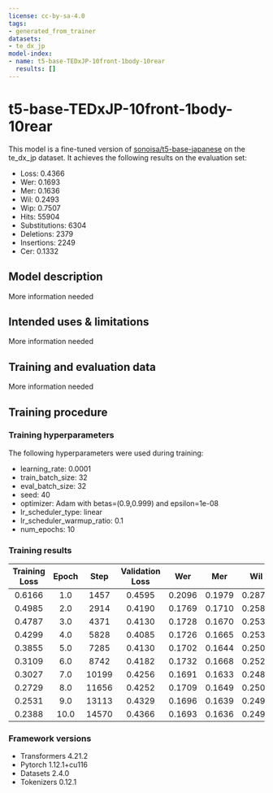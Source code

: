 ```yaml
---
license: cc-by-sa-4.0
tags:
- generated_from_trainer
datasets:
- te_dx_jp
model-index:
- name: t5-base-TEDxJP-10front-1body-10rear
  results: []
---
```


<!-- This model card has been generated automatically according to the information the Trainer had access to. You
should probably proofread and complete it, then remove this comment. -->

# t5-base-TEDxJP-10front-1body-10rear

This model is a fine-tuned version of [sonoisa/t5-base-japanese](https://huggingface.co/sonoisa/t5-base-japanese) on the te_dx_jp dataset.
It achieves the following results on the evaluation set:
- Loss: 0.4366
- Wer: 0.1693
- Mer: 0.1636
- Wil: 0.2493
- Wip: 0.7507
- Hits: 55904
- Substitutions: 6304
- Deletions: 2379
- Insertions: 2249
- Cer: 0.1332

## Model description

More information needed

## Intended uses & limitations

More information needed

## Training and evaluation data

More information needed

## Training procedure

### Training hyperparameters

The following hyperparameters were used during training:
- learning_rate: 0.0001
- train_batch_size: 32
- eval_batch_size: 32
- seed: 40
- optimizer: Adam with betas=(0.9,0.999) and epsilon=1e-08
- lr_scheduler_type: linear
- lr_scheduler_warmup_ratio: 0.1
- num_epochs: 10

### Training results

| Training Loss | Epoch | Step  | Validation Loss | Wer    | Mer    | Wil    | Wip    | Hits  | Substitutions | Deletions | Insertions | Cer    |
|:-------------:|:-----:|:-----:|:---------------:|:------:|:------:|:------:|:------:|:-----:|:-------------:|:---------:|:----------:|:------:|
| 0.6166        | 1.0   | 1457  | 0.4595          | 0.2096 | 0.1979 | 0.2878 | 0.7122 | 54866 | 6757          | 2964      | 3819       | 0.1793 |
| 0.4985        | 2.0   | 2914  | 0.4190          | 0.1769 | 0.1710 | 0.2587 | 0.7413 | 55401 | 6467          | 2719      | 2241       | 0.1417 |
| 0.4787        | 3.0   | 4371  | 0.4130          | 0.1728 | 0.1670 | 0.2534 | 0.7466 | 55677 | 6357          | 2553      | 2249       | 0.1368 |
| 0.4299        | 4.0   | 5828  | 0.4085          | 0.1726 | 0.1665 | 0.2530 | 0.7470 | 55799 | 6381          | 2407      | 2357       | 0.1348 |
| 0.3855        | 5.0   | 7285  | 0.4130          | 0.1702 | 0.1644 | 0.2501 | 0.7499 | 55887 | 6309          | 2391      | 2292       | 0.1336 |
| 0.3109        | 6.0   | 8742  | 0.4182          | 0.1732 | 0.1668 | 0.2525 | 0.7475 | 55893 | 6317          | 2377      | 2494       | 0.1450 |
| 0.3027        | 7.0   | 10199 | 0.4256          | 0.1691 | 0.1633 | 0.2486 | 0.7514 | 55949 | 6273          | 2365      | 2283       | 0.1325 |
| 0.2729        | 8.0   | 11656 | 0.4252          | 0.1709 | 0.1649 | 0.2503 | 0.7497 | 55909 | 6283          | 2395      | 2362       | 0.1375 |
| 0.2531        | 9.0   | 13113 | 0.4329          | 0.1696 | 0.1639 | 0.2499 | 0.7501 | 55870 | 6322          | 2395      | 2235       | 0.1334 |
| 0.2388        | 10.0  | 14570 | 0.4366          | 0.1693 | 0.1636 | 0.2493 | 0.7507 | 55904 | 6304          | 2379      | 2249       | 0.1332 |


### Framework versions

- Transformers 4.21.2
- Pytorch 1.12.1+cu116
- Datasets 2.4.0
- Tokenizers 0.12.1
